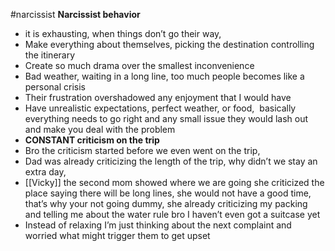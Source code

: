 #narcissist
**Narcissist behavior** 

- it is exhausting, when things don’t go their way, 
- Make everything about themselves, picking the destination controlling the itinerary 
- Create so much drama over the smallest inconvenience 
- Bad weather, waiting in a long line, too much people becomes like a personal crisis 
- Their frustration overshadowed any enjoyment that I would have 
- Have unrealistic expectations, perfect weather, or food,  basically everything needs to go right and any small issue they would lash out and make you deal with the problem
- **CONSTANT criticism on the trip**
- Bro the criticism started before we even went on the trip,
- Dad was already criticizing the length of the trip, why didn’t we stay an extra day,
- [[Vicky]] the second mom showed where we are going she criticized the place saying there will be long lines, she would not have a good time, that’s why your not going dummy, she already criticizing my packing and telling me about the water rule bro I haven’t even got a suitcase yet
- Instead of relaxing I’m just thinking about the next complaint and worried what might trigger them to get upset